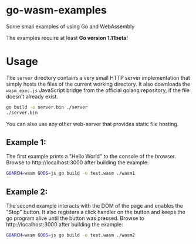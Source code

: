 # go-wasm-examples
Some small examples of using Go and WebAssembly

The examples require at least **Go version 1.11beta**!

# Usage

The `server` directory contains a very small HTTP server implementation that simply hosts the files of the current working directory.
It also downloads the `wasm_exec.js` JavaScript bridge from the official golang repository, if the file doesn't already exist.

```bash
go build -o server.bin ./server
./server.bin
```
You can also use any other web-server that provides static file hosting.

## Example 1:

The first example prints a "Hello World" to the console of the browser.
Browse to http://localhost:3000 after building the example:

```bash
GOARCH=wasm GOOS=js go build -o test.wasm ./wasm1
```

## Example 2:

The second example interacts with the DOM of the page and enables the "Stop" button.
It also registers a click handler on the button and keeps the go program alive until the button was pressed.
Browse to http://localhost:3000 after building the example:

```bash
GOARCH=wasm GOOS=js go build -o test.wasm ./wasm2
```
